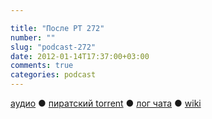 ```yaml
---

title: "После РТ 272"
number: ""
slug: "podcast-272"
date: 2012-01-14T17:37:00+03:00
comments: true
categories: podcast
---
```

[аудио](http://cdn.radio-t.com/rt272post.mp3) ● [пиратский torrent](http://pirates.radio-t.com/torrents/rt272post.mp3.torrent) ● [лог чата](http://chat.radio-t.com/logs/radio-t-272.html) ● [wiki](http://wiki.radio-t.com/%D0%9F%D0%BE%D1%81%D0%BB%D0%B5_%D0%A0%D0%A2_272)<audio src="http://cdn.radio-t.com/rt272post.mp3" preload="none">
